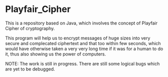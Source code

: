 # Playfair_Cipher

This is a repository based on Java, which involves the concept of Playfair Cipher of cryptography. 

This program will help us to encrypt messages of huge sizes into very secure and complecated ciphertext and that too within few seconds, which would have otherwise taken a very very long time if it was for a human to do it, thus also showing us the power of computers.

NOTE: The work is still in progress. There are still some logical bugs which are yet to be debugged.
